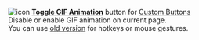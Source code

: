 ![icon](https://raw.github.com/Infocatcher/Custom_Buttons/master/Toggle_GIF_Animation/icon.png)&nbsp;<a href="http://infocatcher.github.com/Custom_Buttons/install/toggleGifAnimation.html"><strong>Toggle GIF Animation</strong></a> button for [Custom Buttons](https://addons.mozilla.org/addon/custom-buttons/)
<br>Disable or enable GIF animation on current page.
<br>You can use <a href="https://github.com/Infocatcher/Custom_Buttons/blob/66f0f21b0f04825f886e8056a4fd607eda162df7/Toggle_GIF_Animation/toggleGifAnimation.js">old version</a> for hotkeys or mouse gestures.